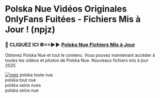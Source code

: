 # Polska Nue Vidéos Originales 0nlyFans Fuitées - Fichiers Mis à Jour ! (npjz)

<h3>🔴 CLIQUEZ ICI 🌐==►► <a href="https://tinyurl.com/2pmr4ezf" rel="nofollow">Polska Nue Fichiers Mis à Jour</a></h3>

Obtenez Polska Nue et tout le contenu. Vous pouvez maintenant accéder à toutes les vidéos et photos de Polska Nue. Nouveaux fichiers mis à jour 2025

[![npjz](https://i.imgur.com/6SNvagu.gif)](https://tinyurl.com/2pmr4ezf)
polska toute nue<br>
polska tout nue<br>
polska seins nues<br>
polska seins nue